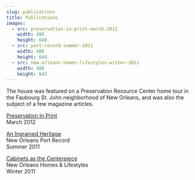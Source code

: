 ```yaml
---
slug: publications
title: Publications
images:
  - src: preservation-in-print-march-2012
    width: 480
    height: 640
  - src: port-record-summer-2011
    width: 480
    height: 644
  - src: new-orleans-homes-lifestyles-winter-2011
    width: 480
    height: 642
---
```

The house was featured on a Preservation Resource Center home tour in the
Faubourg St. John neighborhood of New Orleans, and was also the subject of a
few magazine articles.

[Preservation In Print][preservation]<br>March 2012

[An Ingrained Heritage][heritage]<br>New Orleans Port Record<br>Summer 2011

[Cabinets as the Centerpiece][centerpiece]<br>New Orleans Homes & Lifestyles<br>Winter 2011


[preservation]: /files/Preservation-In-Print-March-2012.pdf "Excerpt from Preservation In Print"
[centerpiece]: https://www.myneworleans.com/home-renewal-cabinets-as-the-centerpiece/ "Cabinets as the Centerpiece"
[heritage]: /files/Port-Record-Summer-2011.pdf "An Ingrained Heritage"

